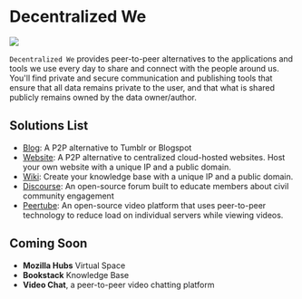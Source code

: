 # Decentralized We

![](img/evdc_mktplace_we.jpg)

`Decentralized We` provides peer-to-peer alternatives to the applications and tools we use every day to share and connect with the people around us. You'll find private and secure communication and publishing tools that ensure that all data remains private to the user, and that what is shared publicly remains owned by the data owner/author. 

## Solutions List

- [Blog](evdc_blog): A P2P alternative to Tumblr or Blogspot
- [Website](evdc_website): A P2P alternative to centralized cloud-hosted websites. Host your own website with a unique IP and a public domain.
- [Wiki](evdc_wiki): Create your knowledge base with a unique IP and a public domain.
- [Discourse](evdc_discourse): An open-source forum built to educate members about civil community engagement
- [Peertube](evdc_peertube): An open-source video platform that uses peer-to-peer technology to reduce load on individual servers while viewing videos.

## Coming Soon

- __Mozilla Hubs__ Virtual Space 
- __Bookstack__ Knowledge Base
- __Video Chat__, a peer-to-peer video chatting platform 